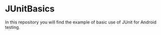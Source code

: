 # JUnitBasics
In this repository you will find the example of basic use of JUnit for Android testing.
